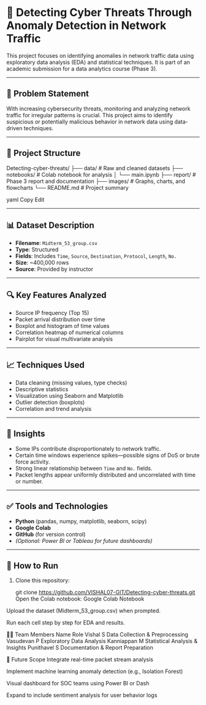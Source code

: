 # 🚨 Detecting Cyber Threats Through Anomaly Detection in Network Traffic

This project focuses on identifying anomalies in network traffic data using exploratory data analysis (EDA) and statistical techniques. It is part of an academic submission for a data analytics course (Phase 3).

---

## 📌 Problem Statement

With increasing cybersecurity threats, monitoring and analyzing network traffic for irregular patterns is crucial. This project aims to identify suspicious or potentially malicious behavior in network data using data-driven techniques.

---

## 📁 Project Structure

Detecting-cyber-threats/
├── data/ # Raw and cleaned datasets
├── notebooks/ # Colab notebook for analysis
│ └── main.ipynb
├── report/ # Phase 3 report and documentation
├── images/ # Graphs, charts, and flowcharts
└── README.md # Project summary

yaml
Copy
Edit

---

## 📊 Dataset Description

- **Filename**: `Midterm_53_group.csv`
- **Type**: Structured
- **Fields**: Includes `Time`, `Source`, `Destination`, `Protocol`, `Length`, `No.`
- **Size**: ~400,000 rows
- **Source**: Provided by instructor

---

## 🔍 Key Features Analyzed

- Source IP frequency (Top 15)
- Packet arrival distribution over time
- Boxplot and histogram of time values
- Correlation heatmap of numerical columns
- Pairplot for visual multivariate analysis

---

## 📈 Techniques Used

- Data cleaning (missing values, type checks)
- Descriptive statistics
- Visualization using Seaborn and Matplotlib
- Outlier detection (boxplots)
- Correlation and trend analysis

---

## 🧠 Insights

- Some IPs contribute disproportionately to network traffic.
- Certain time windows experience spikes—possible signs of DoS or brute force activity.
- Strong linear relationship between `Time` and `No.` fields.
- Packet lengths appear uniformly distributed and uncorrelated with time or number.

---

## ✅ Tools and Technologies

- **Python** (pandas, numpy, matplotlib, seaborn, scipy)
- **Google Colab**
- **GitHub** (for version control)
- *(Optional: Power BI or Tableau for future dashboards)*

---

## 📌 How to Run

1. Clone this repository:

   git clone https://github.com/VISHAL07-GIT/Detecting-cyber-threats.git
Open the Colab notebook:
Google Colab Notebook

Upload the dataset (Midterm_53_group.csv) when prompted.

Run each cell step by step for EDA and results.

👨‍💻 Team Members
Name	Role
Vishal S	Data Collection & Preprocessing
Vasudevan P	Exploratory Data Analysis
Kanniappan M	Statistical Analysis & Insights
Punithavel S	Documentation & Report Preparation

📌 Future Scope
Integrate real-time packet stream analysis

Implement machine learning anomaly detection (e.g., Isolation Forest)

Visual dashboard for SOC teams using Power BI or Dash

Expand to include sentiment analysis for user behavior logs

